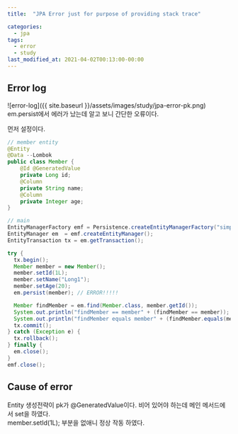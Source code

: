 ```yaml
---
title:  "JPA Error just for purpose of providing stack trace"

categories: 
  - jpa
tags:
  - error
  - study
last_modified_at: 2021-04-02T00:13:00-00:00
---
```


## Error log
![error-log]({{ site.baseurl }}/assets/images/study/jpa-error-pk.png)   
em.persist에서 에러가 났는데 알고 보니 간단한 오류이다.   

먼저 설정이다.
```java
// member entity
@Entity
@Data --Lombok
public class Member {
    @Id @GeneratedValue
    private Long id;
    @Column
    private String name;
    @Column
    private Integer age;
}

// main
EntityManagerFactory emf = Persistence.createEntityManagerFactory("simple-jpa-application");
EntityManager em  = emf.createEntityManager();
EntityTransaction tx = em.getTransaction();

try {
  tx.begin();
  Member member = new Member();
  member.setId(1L);
  member.setName("Long1");
  member.setAge(20);
  em.persist(member); // ERROR!!!!!

  Member findMember = em.find(Member.class, member.getId());
  System.out.println("findMember == member" + (findMember == member));
  System.out.println("findMember equals member" + (findMember.equals(member)));
  tx.commit();
} catch (Exception e) {
  tx.rollback();
} finally {
  em.close();
}
emf.close();
```

## Cause of error
Entity 생성전략이 pk가 @GeneratedValue이다. 비어 있어야 하는데 메인 메서드에서 set을 하였다.   
member.setId(1L); 부분을 없애니 정상 작동 하였다.   
